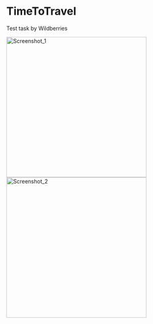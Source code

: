 # TimeToTravel
Test task by Wildberries

<img width="366" alt="Screenshot_1" src="https://github.com/ruslan-shigapov/TimeToTravel/assets/104629658/10946b24-c689-416d-94e4-3df18b64a3ea">

<img width="366" alt="Screenshot_2" src="https://github.com/ruslan-shigapov/TimeToTravel/assets/104629658/8217c08c-123b-4a17-b9a6-63c09bf0a722">
